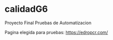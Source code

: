 # calidadG6
Proyecto Final Pruebas de Automatizacion

Pagina elegida para pruebas:
https://edropcr.com/
